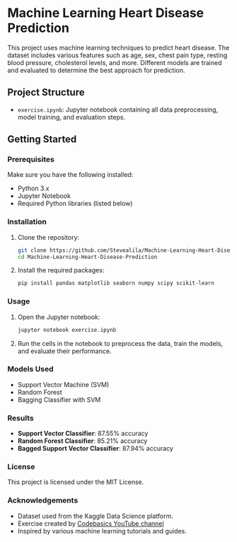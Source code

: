 # Machine Learning Heart Disease Prediction

This project uses machine learning techniques to predict heart disease. The dataset includes various features such as age, sex, chest pain type, resting blood pressure, cholesterol levels, and more. Different models are trained and evaluated to determine the best approach for prediction.

## Project Structure

- `exercise.ipynb`: Jupyter notebook containing all data preprocessing, model training, and evaluation steps.

## Getting Started

### Prerequisites

Make sure you have the following installed:

- Python 3.x
- Jupyter Notebook
- Required Python libraries (listed below)

### Installation

1. Clone the repository:

   ```sh
   git clone https://github.com/Stevealila/Machine-Learning-Heart-Disease-Prediction.git
   cd Machine-Learning-Heart-Disease-Prediction
   ```

2. Install the required packages:

   ```sh
   pip install pandas matplotlib seaborn numpy scipy scikit-learn
   ```

### Usage

1. Open the Jupyter notebook:

   ```sh
   jupyter notebook exercise.ipynb
   ```

2. Run the cells in the notebook to preprocess the data, train the models, and evaluate their performance.

### Models Used

- Support Vector Machine (SVM)
- Random Forest
- Bagging Classifier with SVM

### Results

- **Support Vector Classifier**: 87.55% accuracy
- **Random Forest Classifier**: 85.21% accuracy
- **Bagged Support Vector Classifier**: 87.94% accuracy

### License

This project is licensed under the MIT License.

### Acknowledgements

- Dataset used from the Kaggle Data Science platform.
- Exercise created by [Codebasics YouTube channel](https://www.youtube.com/@codebasics)
- Inspired by various machine learning tutorials and guides.
